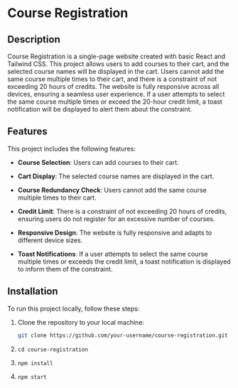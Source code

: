 
 
# Course Registration

## Description

Course Registration is a single-page website created with basic React and Tailwind CSS. This project allows users to add courses to their cart, and the selected course names will be displayed in the cart. Users cannot add the same course multiple times to their cart, and there is a constraint of not exceeding 20 hours of credits. The website is fully responsive across all devices, ensuring a seamless user experience. If a user attempts to select the same course multiple times or exceed the 20-hour credit limit, a toast notification will be displayed to alert them about the constraint.

## Features

This project includes the following features:

- **Course Selection**: Users can add courses to their cart.

- **Cart Display**: The selected course names are displayed in the cart.

- **Course Redundancy Check**: Users cannot add the same course multiple times to their cart.

- **Credit Limit**: There is a constraint of not exceeding 20 hours of credits, ensuring users do not register for an excessive number of courses.

- **Responsive Design**: The website is fully responsive and adapts to different device sizes.

- **Toast Notifications**: If a user attempts to select the same course multiple times or exceeds the credit limit, a toast notification is displayed to inform them of the constraint.



## Installation

To run this project locally, follow these steps:

1. Clone the repository to your local machine:

   ```bash
   git clone https://github.com/your-username/course-registration.git

2. ```Navigate to the project directory:
   cd course-registration

3. ```Install the required dependencies:
   npm install

4. ```Start the development server:
   npm start
